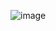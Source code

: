 ![image](https://github.com/elizavetaum/RTiPPO/assets/115686211/5e51e740-480d-424e-ae5c-219338f8a18e)

